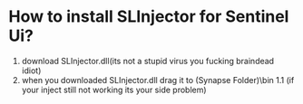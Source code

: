 # How to install SLInjector for Sentinel Ui? 
1. download SLInjector.dll(its not a stupid virus you fucking braindead idiot)
2. when you downloaded SLInjector.dll drag it to (Synapse Folder)\bin
1.1 (if your inject still not working its your side problem)
